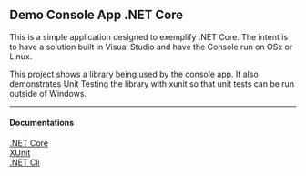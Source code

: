 ## Demo Console App .NET Core

This is a simple application designed to exemplify .NET Core.
The intent is to have a solution built in Visual Studio and have the Console run on OSx or Linux.

This project shows a library being used by the console app. It also demonstrates Unit Testing the library
with xunit so that unit tests can be run outside of Windows.

<hr />

#### Documentations

[.NET Core](https://www.microsoft.com/net/)<br />
[XUnit](https://xunit.github.io/docs/getting-started-dotnet-core.html)<br />
[.NET Cli](https://docs.microsoft.com/en-us/dotnet/articles/core/tools/)